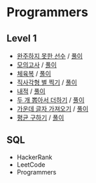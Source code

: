 # Programmers

## Level 1
- [완주하지 못한 선수](https://programmers.co.kr/learn/courses/30/lessons/42576) / [풀이](https://velog.io/@t1won/Level-1-%EC%99%84%EC%A3%BC%ED%95%98%EC%A7%80-%EB%AA%BB%ED%95%9C-%EC%84%A0%EC%88%98)
- [모의고사](https://programmers.co.kr/learn/courses/30/lessons/42840) / [풀이](https://velog.io/@t1won/Level-1-%EB%AA%A8%EC%9D%98%EA%B3%A0%EC%82%AC)
- [체육복](https://programmers.co.kr/learn/courses/30/lessons/42862) / [풀이](https://velog.io/@t1won/Level-1-%EC%B2%B4%EC%9C%A1%EB%B3%B5)
- [직사각형 별 찍기](https://programmers.co.kr/learn/courses/30/lessons/12969) / [풀이](https://velog.io/@t1won/Level-1-%EC%A7%81%EC%82%AC%EA%B0%81%ED%98%95-%EB%B3%84-%EC%B0%8D%EA%B8%B0)
- [내적](https://programmers.co.kr/learn/courses/30/lessons/70128) / [풀이](https://velog.io/@t1won/Level-1-%EB%82%B4%EC%A0%81)
- [두 개 뽑아서 더하기](https://programmers.co.kr/learn/courses/30/lessons/68644?language=python3) / [풀이](https://velog.io/@t1won/Level-1-%EB%91%90-%EA%B0%9C-%EB%BD%91%EC%95%84%EC%84%9C-%EB%8D%94%ED%95%98%EA%B8%B0)
- [가운데 글자 가져오기](https://programmers.co.kr/learn/courses/30/lessons/12903) / [풀이](https://velog.io/@t1won/Level-1-%EA%B0%80%EC%9A%B4%EB%8D%B0-%EA%B8%80%EC%9E%90-%EA%B0%80%EC%A0%B8%EC%98%A4%EA%B8%B0)
- [평균 구하기](https://programmers.co.kr/learn/courses/30/lessons/12944) / [풀이](https://velog.io/@t1won/Level-1-%ED%8F%89%EA%B7%A0-%EA%B5%AC%ED%95%98%EA%B8%B0)

## SQL
- HackerRank
- LeetCode
- Programmers 

